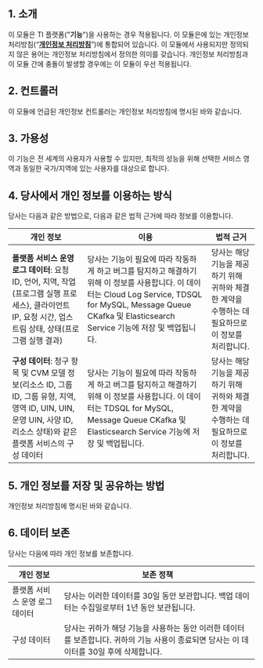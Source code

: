 ## 1\. 소개
이 모듈은 TI 플랫폼("**기능**")을 사용하는 경우 적용됩니다. 이 모듈은에 있는 개인정보 처리방침(“**[개인정보 처리방침](https://intl.cloud.tencent.com/document/product/301/17345)**”)에 통합되어 있습니다. 이 모듈에서 사용되지만 정의되지 않은 용어는 개인정보 처리방침에서 정의한 의미를 갖습니다. 개인정보 처리방침과 이 모듈 간에 충돌이 발생할 경우에는 이 모듈이 우선 적용됩니다.

## 2\. 컨트롤러
이 모듈에 언급된 개인정보 컨트롤러는 개인정보 처리방침에 명시된 바와 같습니다.

## 3\. 가용성
이 기능은 전 세계의 사용자가 사용할 수 있지만, 최적의 성능을 위해 선택한 서비스 영역과 동일한 국가/지역에 있는 사용자를 대상으로 합니다.

## 4\. 당사에서 개인 정보를 이용하는 방식
 당사는 다음과 같은 방법으로, 다음과 같은 법적 근거에 따라 정보를 이용합니다.

<table>
<thead>
<tr>
<th><b>개인 정보</b></th>
<th><b>이용</b></th>
<th><b>법적 근거</b></th>
</tr>
</thead>
<tbody>
<tr>
<td><b>플랫폼 서비스 운영 로그 데이터</b>: 요청 ID, 언어, 지역, 작업(프로그램 실행 프로세스), 클라이언트 IP, 요청 시간, 업스트림 상태, 상태(프로그램 실행 결과)</td>
<td>당사는 기능이 필요에 따라 작동하게 하고 버그를 탐지하고 해결하기 위해 이 정보를 사용합니다.
이 데이터는 Cloud Log Service, TDSQL for MySQL, Message Queue CKafka 및 Elasticsearch Service 기능에 저장 및 백업됩니다.  
</td>
<td>당사는 해당 기능을 제공하기 위해 귀하와 체결한 계약을 수행하는 데 필요하므로 이 정보를 처리합니다.</td>
</tr>
<tr>
<td><b>구성 데이터</b>: 청구 항목 및 CVM 모델 정보(리소스 ID, 그룹 ID, 그룹 유형, 지역, 영역 ID, UIN, UIN, 운영 UIN, 사양 ID, 리소스 상태)와 같은 플랫폼 서비스의 구성 데이터</td>
<td>당사는 기능이 필요에 따라 작동하게 하고 버그를 탐지하고 해결하기 위해 이 정보를 사용합니다.
이 데이터는 TDSQL for MySQL, Message Queue CKafka 및 Elasticsearch Service 기능에 저장 및 백업됩니다. 
</td>
<td>당사는 해당 기능을 제공하기 위해 귀하와 체결한 계약을 수행하는 데 필요하므로 이 정보를 처리합니다.</td>
</tr>
</tbody></table>

## 5\. 개인 정보를 저장 및 공유하는 방법
개인정보 처리방침에 명시된 바와 같습니다.

## 6\. 데이터 보존

당사는 다음에 따라 개인 정보를 보존합니다.

<table>
<thead>
<tr>
<th><b>개인 정보</b></th>
<th><b>보존 정책</b></th>
</tr>
</thead>
<tbody>
<tr>
<td>플랫폼 서비스 운영 로그 데이터</td>
<td>당사는 이러한 데이터를 30일 동안 보관합니다.
백업 데이터는 수집일로부터 1년 동안 보관됩니다.
</td>
</tr>
<tr>
<td>구성 데이터</td>
<td>당사는 귀하가 해당 기능을 사용하는 동안 이러한 데이터를 보존합니다. 귀하의 기능 사용이 종료되면 당사는 이 데이터를 30일 후에 삭제합니다.</td>
</tr>
</tbody></table>


